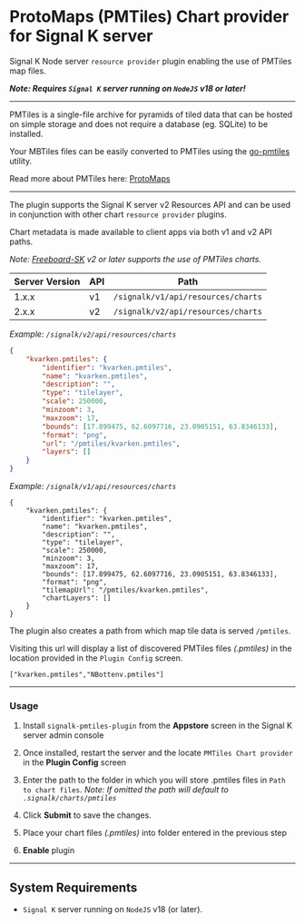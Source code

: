 # ProtoMaps (PMTiles) Chart provider for Signal K server

Signal K Node server `resource provider` plugin enabling the use of PMTiles map files.

_**Note: Requires `Signal K` server running on `NodeJS` v18 or later!**_

---

PMTiles is a single-file archive for pyramids of tiled data that can be hosted on simple storage and does not require a database (eg. SQLite) to be installed.

Your MBTiles files can be easily converted to PMTiles using the [go-pmtiles](https://github.com/protomaps/go-pmtiles/releases) utility.

Read more about PMTiles here: [ProtoMaps](https://protomaps.com/docs/pmtiles)

---

The plugin supports the Signal K server v2 Resources API and can be used in conjunction with other chart `resource provider` plugins.

Chart metadata is made available to client apps via both v1 and v2 API paths.

_Note: [Freeboard-SK](https://www.npmjs.com/package/@signalk/freeboard-sk) v2 or later supports the use of PMTiles charts._

| Server Version | API | Path |
|--- |--- |--- |
| 1.x.x | v1 | `/signalk/v1/api/resources/charts` |
| 2.x.x | v2 | `/signalk/v2/api/resources/charts` |

_Example: `/signalk/v2/api/resources/charts`_
```JSON
{
	"kvarken.pmtiles": {
		"identifier": "kvarken.pmtiles",
		"name": "kvarken.pmtiles",
		"description": "",
		"type": "tilelayer",
		"scale": 250000,
		"minzoom": 3,
		"maxzoom": 17,
		"bounds": [17.899475, 62.6097716, 23.0905151, 63.8346133],
		"format": "png",
		"url": "/pmtiles/kvarken.pmtiles",
		"layers": []
	}
}
```

_Example: `/signalk/v1/api/resources/charts`_
```
{
	"kvarken.pmtiles": {
		"identifier": "kvarken.pmtiles",
		"name": "kvarken.pmtiles",
		"description": "",
		"type": "tilelayer",
		"scale": 250000,
		"minzoom": 3,
		"maxzoom": 17,
		"bounds": [17.899475, 62.6097716, 23.0905151, 63.8346133],
		"format": "png",
		"tilemapUrl": "/pmtiles/kvarken.pmtiles",
		"chartLayers": []
	}
}
```

The plugin also creates a path from which map tile data is served `/pmtiles`.

Visiting this url will display a list of discovered PMTiles files _(.pmtiles)_ in the location provided in the `Plugin Config` screen.

```
["kvarken.pmtiles","NBottenv.pmtiles"]
```

---
### Usage

1. Install `signalk-pmtiles-plugin` from the **Appstore** screen in the Signal K server admin console

1. Once installed, restart the server and the locate `PMTiles Chart provider` in the **Plugin Config** screen

1. Enter the path to the folder in which you will store .pmtiles files in `Path to chart files`. _Note: If omitted the path will default to `.signalk/charts/pmtiles`_

1. Click **Submit** to save the changes.

1. Place your chart files _(.pmtiles)_ into folder entered in the previous step

1. **Enable** plugin

---

## System Requirements

- `Signal K` server running on `NodeJS` v18 (or later).
